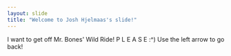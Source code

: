 ```yaml
---
layout: slide
title: "Welcome to Josh Hjelmaas's slide!"
---
```

I want to get off Mr. Bones' Wild Ride! P L E A S E :^)
Use the left arrow to go back!
